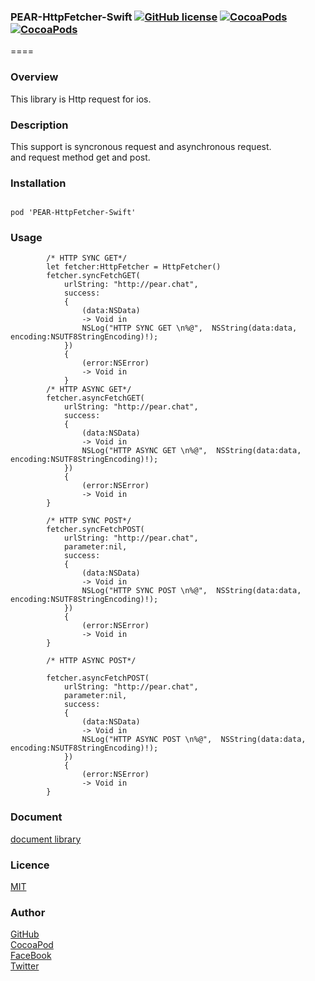 ### PEAR-HttpFetcher-Swift [![GitHub license](https://img.shields.io/badge/LICENSE-MIT%20LICENSE-blue.svg)](https://github.com/HirokiUmatani/PEAR-HttpFetcher-Swift/LICENSE) [![CocoaPods](https://img.shields.io/badge/platform-ios-lightgrey.svg)](https://cocoapods.org/pods/PEAR-HttpFetcher-Swift) [![CocoaPods](https://img.shields.io/cocoapods/v/PEAR-HttpFetcher-Swift.svg)](https://cocoapods.org/pods/PEAR-HttpFetcher-Swift)  

====
### Overview
This library is Http request for ios.

### Description
This support is syncronous request and asynchronous request.  
and request method get and post.

### Installation
<code>
pod 'PEAR-HttpFetcher-Swift'
</code>

### Usage
```
        /* HTTP SYNC GET*/  
        let fetcher:HttpFetcher = HttpFetcher()  
        fetcher.syncFetchGET(  
            urlString: "http://pear.chat",  
            success:  
            {  
                (data:NSData)  
                -> Void in  
                NSLog("HTTP SYNC GET \n%@",  NSString(data:data, encoding:NSUTF8StringEncoding)!);  
            })  
            {  
                (error:NSError)  
                -> Void in  
            }  
        /* HTTP ASYNC GET*/
        fetcher.asyncFetchGET(
            urlString: "http://pear.chat",
            success:
            {
                (data:NSData)
                -> Void in
                NSLog("HTTP ASYNC GET \n%@",  NSString(data:data, encoding:NSUTF8StringEncoding)!);
            })
            {
                (error:NSError)
                -> Void in
        }
        
        /* HTTP SYNC POST*/
        fetcher.syncFetchPOST(
            urlString: "http://pear.chat",
            parameter:nil,
            success:
            {
                (data:NSData)
                -> Void in
                NSLog("HTTP SYNC POST \n%@",  NSString(data:data, encoding:NSUTF8StringEncoding)!);
            })
            {
                (error:NSError)
                -> Void in
        }
        
        /* HTTP ASYNC POST*/
        
        fetcher.asyncFetchPOST(
            urlString: "http://pear.chat",
            parameter:nil,
            success:
            {
                (data:NSData)
                -> Void in
                NSLog("HTTP ASYNC POST \n%@",  NSString(data:data, encoding:NSUTF8StringEncoding)!);
            })
            {
                (error:NSError)
                -> Void in
        }
```

### Document
[document library](http://cocoadocs.org/docsets/PEAR-HttpFetcher-Swift)

### Licence
[MIT](https://github.com/HirokiUmatani/PEAR-HttpFetcher-Swift/blob/master/LICENSE)

### Author
[GitHub](https://github.com/HirokiUmatani)  
[CocoaPod](https://cocoapods.org/owners/4170)  
[FaceBook](https://www.facebook.com/hiroki.umatani)  
[Twitter](https://twitter.com/pearchatHU)  
